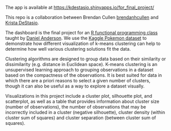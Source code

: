 The app is available at  https://kdestasio.shinyapps.io/fpr_final_project/

This repo is a collaboration between Brendan Cullen [brendanhcullen](https://github.com/brendanhcullen) and [Krista DeStasio](https://github.com/kdestasio). 

The dashboard is the final project for an [R functional programming class](https://uo-datasci-specialization.github.io/c3-fun_program_r/index.html) taught by [Daniel Anderson](https://github.com/datalorax). We use the [Kaggle Pokemon dataset](https://www.kaggle.com/rounakbanik/pokemon) to demonstrate how different visualization of k-means clustering can help to determine how well various clustering solutions fit the data.

Clustering algorithms are designed to group data based on their similarity or dissimilarity (e.g. distance in Euclidean space). K-means clustering is an unsupervised learning approach to grouping observations in a dataset based on the compactness of the observations. It is best suited for data in which there are a priori reasons to select a given number of clusters, though it can also be useful as a way to explore a dataset visually.

Visualizations in this project include a cluster plot, silhouette plot, and scatterplot, as well as a table that provides information about cluster size (number of observations), the number of observations that may be incorrectly included in a cluster (negative silhouette), cluster density (within cluster sum of squares) and cluster separation (between cluster sum of squares).
